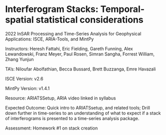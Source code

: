 # Interferogram Stacks: Temporal-spatial statistical considerations
 2022 InSAR Processing and Time-Series Analysis for Geophysical Applications: ISCE, ARIA-Tools, and MintPy

Instructors: Heresh Fattahi, Eric Fielding, Gareth Funning, Alex Lewandowski, Franz Meyer, Paul Rosen, Simran Sangha, Forrest William, Zhang Yunjun

TA’s: Niloufar Abolfathian, Becca Bussard, Brett Buzzanga, Emre Havazali

ISCE Version: v2.6

MintPy Version: v1.4.1

Resource: ARIATSSetup, ARIA video linked in syllabus

Expected Outcome: Quick intro to ARIATSsetup, and related tools; Drill down further in time-series to an understanding of what to expect if a stack of interferograms is presented to a time-series analysis package.

Assessment: Homework #1 on stack creation
